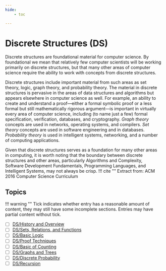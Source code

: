 ```yaml
---
hide:
    - toc

---
```


# Discrete Structures (DS)

Discrete structures are foundational material for computer science. By foundational we mean that relatively few computer scientists will be working primarily on discrete structures, but that many other areas of computer science require the ability to work with concepts from discrete structures.

Discrete structures include important material from such areas as set theory, logic, graph theory, and probability theory. The material in discrete structures is pervasive in the areas of data structures and algorithms but appears elsewhere in computer science as well. For example, an ability to create and understand a proof—either a formal symbolic proof or a less formal but still mathematically rigorous argument—is important in virtually every area of computer science, including (to name just a few) formal specification, verification, databases, and cryptography. *Graph theory* concepts are used in networks, operating systems, and compilers. *Set theory* concepts are used in software engineering and in databases. *Probability theory* is used in intelligent systems, networking, and a number of computing applications. 

Given that discrete structures serves as a foundation for many other areas in computing, it is worth noting that the boundary between discrete structures and other areas, particularly Algorithms and Complexity, Software Development Fundamentals, Programming Languages, and Intelligent Systems, may not always be crisp.
!!! cite ""
    Extract from: ACM 2016 Computer Science Curriculum

## Topics

!!! warning ""
    Tick indicates whether entry has a reasonable amount of content, they may still have some incomplete sections. Entries may have partial content without tick.

- [ ] [DS/History and Overview](00_History-Overview.md)
- [ ] [DS/Sets, Relations, and Functions](01_Set-Relations-Functions.md)
- [ ] [DS/Basic Logic](02_Basic-Logic.md)
- [ ] [DS/Proof Techniques](03_Proof-Techniques.md)
- [ ] [DS/Basic of Counting](04_Basic-Counting.md)
- [ ] [DS/Graphs and Trees](05_Graphs-Trees.md)
- [ ] [DS/Discrete Probability](06_Discrete-Probability.md)
- [ ] [DS/Recursion](07_Recursion.md)
